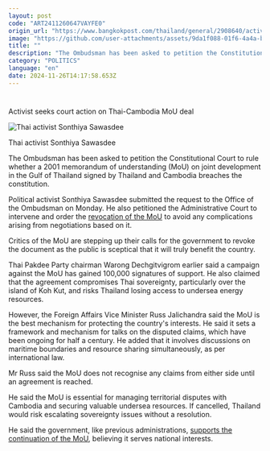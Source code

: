 ```yaml
---
layout: post
code: "ART2411260647VAYFE0"
origin_url: "https://www.bangkokpost.com/thailand/general/2908640/activist-seeks-court-action-on-thai-cambodia-mou-deal"
image: "https://github.com/user-attachments/assets/9da1f088-01f6-4a4a-b231-ffd3ea94ca41"
title: ""
description: "The Ombudsman has been asked to petition the Constitutional Court to rule whether a 2001 memorandum of understanding (MoU) on joint development in the Gulf of Thailand signed by Thailand and Cambodia breaches the constitution."
category: "POLITICS"
language: "en"
date: 2024-11-26T14:17:58.653Z
---
```


# 

Activist seeks court action on Thai-Cambodia MoU deal

![Thai activist Sonthiya Sawasdee](https://github.com/user-attachments/assets/b157376a-4a19-4121-819e-22e0c7cd52f9)

Thai activist Sonthiya Sawasdee

The Ombudsman has been asked to petition the Constitutional Court to rule whether a 2001 memorandum of understanding (MoU) on joint development in the Gulf of Thailand signed by Thailand and Cambodia breaches the constitution.

Political activist Sonthiya Sawasdee submitted the request to the Office of the Ombudsman on Monday. He also petitioned the Administrative Court to intervene and order the [revocation of the MoU](https://www.bangkokpost.com/thailand/general/2906297/scrapping-cambodia-pact-not-feasible) to avoid any complications arising from negotiations based on it.

Critics of the MoU are stepping up their calls for the government to revoke the document as the public is sceptical that it will truly benefit the country.

Thai Pakdee Party chairman Warong Dechgitvigrom earlier said a campaign against the MoU has gained 100,000 signatures of support. He also claimed that the agreement compromises Thai sovereignty, particularly over the island of Koh Kut, and risks Thailand losing access to undersea energy resources.

However, the Foreign Affairs Vice Minister Russ Jalichandra said the MoU is the best mechanism for protecting the country's interests. He said it sets a framework and mechanism for talks on the disputed claims, which have been ongoing for half a century. He added that it involves discussions on maritime boundaries and resource sharing simultaneously, as per international law.

Mr Russ said the MoU does not recognise any claims from either side until an agreement is reached.

He said the MoU is essential for managing territorial disputes with Cambodia and securing valuable undersea resources. If cancelled, Thailand would risk escalating sovereignty issues without a resolution.

He said the government, like previous administrations, [supports the continuation of the MoU](https://www.bangkokpost.com/thailand/politics/2908510/govt-keen-to-downplay-thai-cambodian-sea-spat), believing it serves national interests.